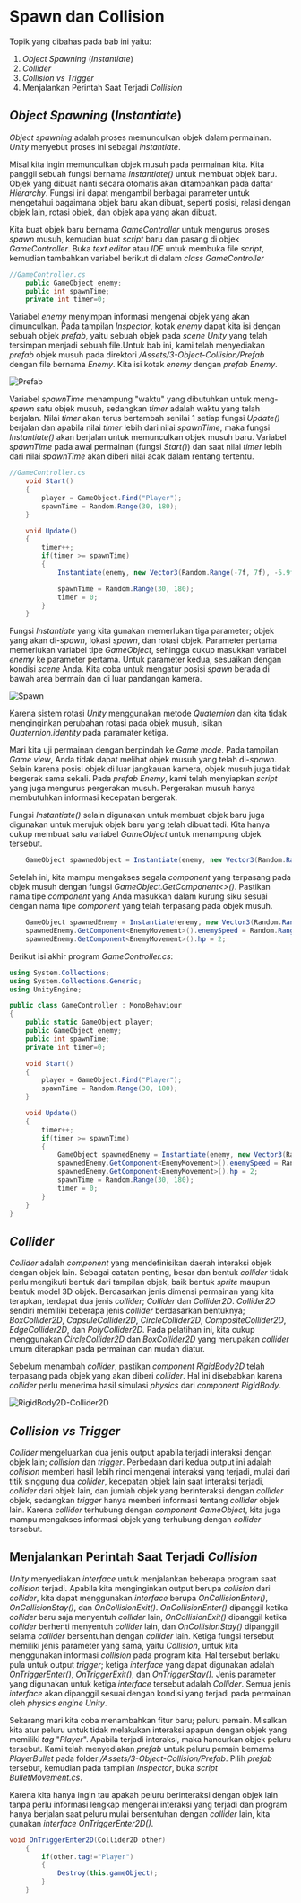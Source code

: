# Spawn dan Collision

Topik yang dibahas pada bab ini yaitu:

1. _Object Spawning_ (_Instantiate_)
2. _Collider_
3. _Collision vs Trigger_
4. Menjalankan Perintah Saat Terjadi _Collision_

## _Object Spawning_ (_Instantiate_)
_Object spawning_ adalah proses memunculkan objek dalam permainan. _Unity_ menyebut proses ini sebagai _instantiate_.

Misal kita ingin memunculkan objek musuh pada permainan kita. Kita panggil sebuah fungsi bernama _Instantiate()_ untuk membuat objek baru. Objek yang dibuat nanti secara otomatis akan ditambahkan pada daftar _Hierarchy_. Fungsi ini dapat mengambil berbagai parameter untuk mengetahui bagaimana objek baru akan dibuat, seperti posisi, relasi dengan objek lain, rotasi objek, dan objek apa yang akan dibuat.

Kita buat objek baru bernama _GameController_ untuk mengurus proses _spawn_ musuh, kemudian buat _script_ baru dan pasang di objek _GameController_. Buka _text editor_ atau _IDE_ untuk membuka file _script_, kemudian tambahkan variabel berikut di dalam _class GameController_

```C#
//GameController.cs
    public GameObject enemy;
    public int spawnTime;
    private int timer=0;
```

Variabel _enemy_ menyimpan informasi mengenai objek yang akan dimunculkan. Pada tampilan _Inspector_, kotak _enemy_ dapat kita isi dengan sebuah objek _prefab_, yaitu sebuah objek pada _scene Unity_ yang telah tersimpan menjadi sebuah file.Untuk bab ini, kami telah menyediakan _prefab_ objek musuh pada direktori _/Assets/3-Object-Collision/Prefab_ dengan file bernama _Enemy_. Kita isi kotak _enemy_ dengan _prefab Enemy_.

![Prefab](./Images/prefab.png)

Variabel _spawnTime_ menampung "waktu" yang dibutuhkan untuk meng-_spawn_ satu objek musuh, sedangkan _timer_ adalah waktu yang telah berjalan. Nilai _timer_ akan terus bertambah senilai 1 setiap fungsi _Update()_ berjalan dan apabila nilai _timer_ lebih dari nilai _spawnTime_, maka fungsi _Instantiate()_ akan berjalan untuk memunculkan objek musuh baru. Variabel _spawnTime_ pada awal permainan (fungsi _Start()_) dan saat nilai _timer_ lebih dari nilai _spawnTime_ akan diberi nilai acak dalam rentang tertentu.

```C#
//GameController.cs
    void Start()
    {
        player = GameObject.Find("Player");
        spawnTime = Random.Range(30, 180);
    }

    void Update()
    {
        timer++;
        if(timer >= spawnTime)
        {
            Instantiate(enemy, new Vector3(Random.Range(-7f, 7f), -5.9f, 0f), Quaternion.identity);

            spawnTime = Random.Range(30, 180);
            timer = 0;
        }
    }
```
Fungsi _Instantiate_ yang kita gunakan memerlukan tiga parameter; objek yang akan di-_spawn_, lokasi _spawn_, dan rotasi objek. Parameter pertama memerlukan variabel tipe _GameObject_, sehingga cukup masukkan variabel _enemy_ ke parameter pertama. Untuk parameter kedua, sesuaikan dengan kondisi _scene_ Anda. Kita coba untuk mengatur posisi _spawn_ berada di bawah area bermain dan di luar pandangan kamera.

![Spawn](./Images/spawn.png)

Karena sistem rotasi _Unity_ menggunakan metode _Quaternion_ dan kita tidak menginginkan perubahan rotasi pada objek musuh, isikan _Quaternion.identity_ pada paramater ketiga.

Mari kita uji permainan dengan berpindah ke _Game mode_. Pada tampilan _Game view_, Anda tidak dapat melihat objek musuh yang telah di-_spawn_. Selain karena posisi objek di luar jangkauan kamera, objek musuh juga tidak bergerak sama sekali. Pada _prefab Enemy_, kami telah menyiapkan _script_ yang juga mengurus pergerakan musuh. Pergerakan musuh hanya membutuhkan informasi kecepatan bergerak.

Fungsi _Instantiate()_ selain digunakan untuk membuat objek baru juga digunakan untuk merujuk objek baru yang telah dibuat tadi. Kita hanya cukup membuat satu variabel _GameObject_ untuk menampung objek tersebut.

```C#
    GameObject spawnedObject = Instantiate(enemy, new Vector3(Random.Range(-7f, 7f), -5.9f, 0f), Quaternion.identity);
```
Setelah ini, kita mampu mengakses segala _component_ yang terpasang pada objek musuh dengan fungsi _GameObject.GetComponent<>()_. Pastikan nama tipe _component_ yang Anda masukkan dalam kurung siku sesuai dengan nama tipe _component_ yang telah terpasang pada objek musuh.

```C#
    GameObject spawnedEnemy = Instantiate(enemy, new Vector3(Random.Range(-7f, 7f), -5.9f, 0f), Quaternion.identity);
    spawnedEnemy.GetComponent<EnemyMovement>().enemySpeed = Random.Range(1f, 4f);
    spawnedEnemy.GetComponent<EnemyMovement>().hp = 2;
```

Berikut isi akhir program _GameController.cs_:
```C#
using System.Collections;
using System.Collections.Generic;
using UnityEngine;

public class GameController : MonoBehaviour
{
    public static GameObject player;
    public GameObject enemy;
    public int spawnTime;
    private int timer=0;

    void Start()
    {
        player = GameObject.Find("Player");
        spawnTime = Random.Range(30, 180);
    }

    void Update()
    {
        timer++;
        if(timer >= spawnTime)
        {
            GameObject spawnedEnemy = Instantiate(enemy, new Vector3(Random.Range(-7f, 7f), -5.9f, 0f), Quaternion.identity);
            spawnedEnemy.GetComponent<EnemyMovement>().enemySpeed = Random.Range(1f, 4f);
            spawnedEnemy.GetComponent<EnemyMovement>().hp = 2;
            spawnTime = Random.Range(30, 180);
            timer = 0;
        }
    }
}
```

## _Collider_
_Collider_ adalah _component_ yang mendefinisikan daerah interaksi objek dengan objek lain. Sebagai catatan penting, besar dan bentuk _collider_ tidak perlu mengikuti bentuk dari tampilan objek, baik bentuk _sprite_ maupun bentuk model 3D objek. Berdasarkan jenis dimensi permainan yang kita terapkan, terdapat dua jenis _collider_; _Collider_ dan _Collider2D_. _Collider2D_ sendiri memiliki beberapa jenis _collider_ berdasarkan bentuknya; _BoxCollider2D_, _CapsuleCollider2D_, _CircleCollider2D_, _CompositeCollider2D_, _EdgeCollider2D_, dan _PolyCollider2D_. Pada pelatihan ini, kita cukup menggunakan _CircleCollider2D_ dan _BoxCollider2D_ yang merupakan _collider_ umum diterapkan pada permainan dan mudah diatur.

Sebelum menambah _collider_, pastikan _component RigidBody2D_ telah terpasang pada objek yang akan diberi _collider_. Hal ini disebabkan karena _collider_ perlu menerima hasil simulasi _physics_ dari _component RigidBody_.

![RigidBody2D-Collider2D](./Images/rb2-collider.png)

## _Collision vs Trigger_
_Collider_ mengeluarkan dua jenis output apabila terjadi interaksi dengan objek lain; _collision_ dan _trigger_. Perbedaan dari kedua output ini adalah _collision_ memberi hasil lebih rinci mengenai interaksi yang terjadi, mulai dari titik singgung dua _collider_, kecepatan objek lain saat interaksi terjadi, _collider_ dari objek lain, dan jumlah objek yang berinteraksi dengan _collider_ objek, sedangkan _trigger_ hanya memberi informasi tentang _collider_ objek lain. Karena _collider_ terhubung dengan _component GameObject_, kita juga mampu mengakses informasi objek yang terhubung dengan _collider_ tersebut.

## Menjalankan Perintah Saat Terjadi _Collision_
_Unity_ menyediakan _interface_ untuk menjalankan beberapa program saat _collision_ terjadi. Apabila kita menginginkan output berupa _collision_ dari _collider_, kita dapat menggunakan _interface_ berupa _OnCollisionEnter()_, _OnCollisionStay()_, dan _OnCollisionExit()_. _OnCollisionEnter()_ dipanggil ketika _collider_ baru saja menyentuh _collider_ lain, _OnCollisionExit()_ dipanggil ketika _collider_ berhenti menyentuh _collider_ lain, dan _OnCollisionStay()_ dipanggil selama _collider_ bersentuhan dengan _collider_ lain. Ketiga fungsi tersebut memiliki jenis parameter yang sama, yaitu _Collision_, untuk kita menggunakan informasi _collision_ pada program kita. Hal tersebut berlaku pula untuk output _trigger_; ketiga _interface_ yang dapat digunakan adalah _OnTriggerEnter()_, _OnTriggerExit()_, dan _OnTriggerStay()_. Jenis parameter yang digunakan untuk ketiga _interface_ tersebut adalah _Collider_. Semua jenis _interface_ akan dipanggil sesuai dengan kondisi yang terjadi pada permainan oleh _physics engine Unity_.

Sekarang mari kita coba menambahkan fitur baru; peluru pemain. Misalkan kita atur peluru untuk tidak melakukan interaksi apapun dengan objek yang memiliki _tag_ "_Player_". Apabila terjadi interaksi, maka hancurkan objek peluru tersebut. Kami telah menyediakan _prefab_ untuk peluru pemain bernama _PlayerBullet_ pada folder _/Assets/3-Object-Collision/Prefab_. Pilih _prefab_ tersebut, kemudian pada tampilan _Inspector_, buka _script BulletMovement.cs_.

Karena kita hanya ingin tau apakah peluru berinteraksi dengan objek lain tanpa perlu informasi lengkap mengenai interaksi yang terjadi dan program hanya berjalan saat peluru mulai bersentuhan dengan _collider_ lain, kita gunakan _interface OnTriggerEnter2D()_.

```C#
void OnTriggerEnter2D(Collider2D other)
    {
        if(other.tag!="Player")
        {
            Destroy(this.gameObject);
        }
    }
```